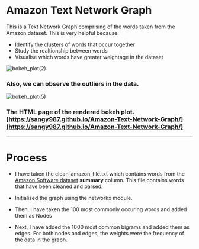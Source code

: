 # Amazon Text Network Graph
This is a Text Network Graph comprising of the words taken from the Amazon dataset. This is very helpful because:

*   Identify the clusters of words that occur together
*   Study the realtionship between words
*   Visualise which words have greater weightage in the dataset


![bokeh_plot(2)](https://user-images.githubusercontent.com/40862259/147098163-000f9970-4b0e-4bee-b753-66dfca0ed342.png)

### Also, we can observe the outliers in the data.
![bokeh_plot(5)](https://user-images.githubusercontent.com/40862259/147187156-e052f4e4-d6dd-45e0-a68b-c22f14ac1679.png)
### The HTML page of the rendered bokeh plot. [https://sangy987.github.io/Amazon-Text-Network-Graph/](https://sangy987.github.io/Amazon-Text-Network-Graph/)

---
# Process



*   I have taken the clean_amazon_file.txt which contains words from the [Amazon Software dataset](http://deepyeti.ucsd.edu/jianmo/amazon/categoryFilesSmall/Software_5.json.gz/) **summary** column. This file contains words that have been cleaned and parsed.
*   Initialised the graph using the networkx module.

*   Then, I have taken the 100 most commonly occuring words and added them as Nodes
*   Next, I have added the 1000 most common bigrams and added them as edges. For both nodes and edges, the weights were the frequency of the data in the graph.





